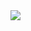 <img src="https://share.internxt.com/d/sh/file/ddc92c70aee9dc3278f5/348f649e9af8b77516aaf907329442032c8ac16e9cb87e3dc607e5453de0b8fd"/>

